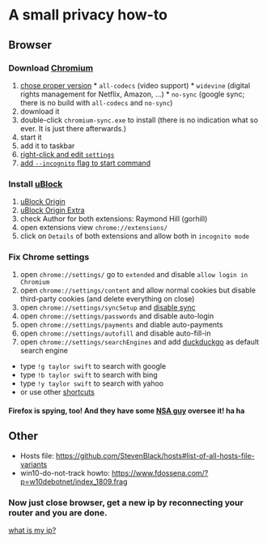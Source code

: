 # A small privacy how-to

## Browser

### Download [Chromium](https://chromium.woolyss.com/)
  1. [chose proper version](https://i.imgur.com/edsyU0f.png)
    * ``all-codecs`` (video support)
    * ``widevine`` (digital rights management for Netflix, Amazon, ...)
    * ``no-sync`` (google sync; there is no build with ``all-codecs`` and ``no-sync``)
  2. download it
  3. double-click ``chromium-sync.exe`` to install (there is no indication what so ever. It is just there afterwards.)
  4. start it
  5. add it to taskbar
  6. [right-click and edit ``settings``](https://i.imgur.com/WtWPPsc.png)
  7. [add ``--incognito`` flag to start command](https://i.imgur.com/nnnvGth.png)

### Install [uBlock](https://github.com/gorhill/uBlock#chromium)
  1. [uBlock Origin](https://chrome.google.com/webstore/detail/ublock-origin/cjpalhdlnbpafiamejdnhcphjbkeiagm)
  1. [uBlock Origin Extra](https://chrome.google.com/webstore/detail/ublock-origin-extra/pgdnlhfefecpicbbihgmbmffkjpaplco)
  1. check Author for both extensions: Raymond Hill (gorhill)
  1. open extensions view ``chrome://extensions/``
  1. click on ``Details`` of both extensions and allow both in ``incognito mode``

### Fix Chrome settings
  1. open ``chrome://settings/`` go to ``extended`` and disable ``allow login in Chromium``
  1. open ``chrome://settings/content`` and allow normal cookies but disable third-party cookies (and delete everything on close)
  1. open ``chrome://settings/syncSetup`` and [disable sync](https://i.imgur.com/qeriTkR.png)
  2. open ``chrome://settings/passwords`` and disable auto-login
  3. open ``chrome://settings/payments`` and diable auto-payments
  4. open ``chrome://settings/autofill`` and disable auto-fill-in
  5. open ``chrome://settings/searchEngines`` and add [duckduckgo](https://i.imgur.com/DBKhVVB.png) as default search engine
* type ``!g taylor swift`` to search with google
* type ``!b taylor swift`` to search with bing
* type ``!y taylor swift`` to search with yahoo
* or use other [shortcuts](https://duckduckgo.com/bang)

#### Firefox is spying, too! And they have some [NSA guy](https://twitter.com/firefox/status/1027918492643799040) oversee it! ha ha

## Other
* Hosts file: https://github.com/StevenBlack/hosts#list-of-all-hosts-file-variants
* win10-do-not-track howto: https://www.fdossena.com/?p=w10debotnet/index_1809.frag

### Now just close browser, get a new ip by reconnecting your router and you are done.
[what is my ip?](https://duckduckgo.com/?q=what+is+my+ip&ia=answer)
